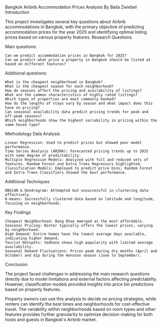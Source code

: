 Bangkok Airbnb Accommodation Prices Analysis
By Baila Zwiebel
Introduction

This project investigates several key questions about Airbnb accommodations in Bangkok, with the primary objective of predicting accommodation prices for the year 2025 and identifying optimal listing prices based on various property features.
Research Questions

Main questions:

    Can we predict accommodation prices in Bangkok for 2025?
    Can we predict what price a property in Bangkok should be listed at based on different features?

Additional questions:

    What is the cheapest neighborhood in Bangkok?
    What is the cheapest season for each neighborhood?
    How do seasons affect the pricing and availability of listings?
    What are the common characteristics of highly rated listings?
    Which types of properties are most commonly booked?
    How do the lengths of stays vary by season and what impact does this have on pricing?
    Can seasonal availability data predict pricing trends for peak and off-peak seasons?
    Which neighborhoods show the highest variability in pricing within the same house type?

Methodology
Data Analysis

    Linear Regression: Used to predict prices but showed poor model performance.
    Time Series Analysis (ARIMA): Forecasted pricing trends up to 2025 with some degree of predictability.
    Multiple Regression Models: Analyzed with full and reduced sets of features. Random Forest and Extra Trees Regressors highlighted.
    Classification Models: Employed to predict price bins; Random Forest and Extra Trees Classifiers showed the best performance.

Additional Techniques

    DBSCAN & Dendrogram: Attempted but unsuccessful in clustering data effectively.
    K-means: Successfully clustered data based on latitude and longitude, focusing on neighborhoods.

Key Findings

    Cheapest Neighborhood: Bang Khae emerged as the most affordable.
    Seasonal Pricing: Winter typically offers the lowest prices, varying by neighborhood.
    High Demand: Entire homes have the lowest average days available, indicating higher demand.
    Tourist Hotspots: Vadhana shows high popularity with limited average availability.
    Seasonal Demand Fluctuations: Prices peak during dry months (April and October) and dip during the monsoon season (June to September).

Conclusion

The project faced challenges in addressing the main research questions directly due to model limitations and external factors affecting predictability. However, classification models provided insights into price bin predictions based on property features.

Property owners can use this analysis to decide on pricing strategies, while renters can identify the best times and neighborhoods for cost-effective travel. The variability within neighborhoods based on room types and other features provides further granularity to optimize decision-making for both hosts and guests in Bangkok's Airbnb market.

